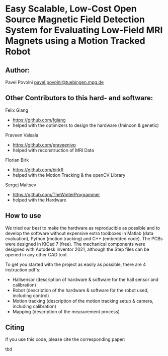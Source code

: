 # Easy Scalable, Low-Cost Open Source Magnetic Field Detection System for Evaluating Low-Field MRI Magnets using a Motion Tracked Robot

## Author:
Pavel Povolni <pavel.povolni@tuebingen.mpg.de>

## Other Contributors to this hard- and software:
Felix Glang
  *  https://github.com/fglang
  * helped with the optimizers to design the hardware (fmincon & genetic)

Praveen Valsala
  * https://github.com/praveenivp
  * helped with reconstruction of MRI Data

Florian Birk
  * https://github.com/birkfl
  * helped with the Motion Tracking & the openCV Library

Sergej Maltsev
  * https://github.com/TheWinterProgrammer
  * helped with the Hardware 

## How to use

We tried our best to make the hardware as reproducible as possible and to develop the software without expensive extra toolboxes in Matlab (data evaluation), Python (motion tracking) and C++ (embedded code).
The PCBs were designed in KiCad 7 (free).
The mechanical components were designed with Autodesk Inventor 2021, although the Step files can be opened in any other CAD tool.

To get you started with the project as easily as possible, there are 4 instruction pdf's:
* Hallsensor (description of hardware & software for the hall sensor and calibration)
* Robot (description of the hardware & software for the robot used, including control)
* Motion tracking (description of the motion tracking setup & camera, including calibration)
* Mapping (description of the measurement process)


## Citing

If you use this code, please cite the corresponding paper:

tbd
